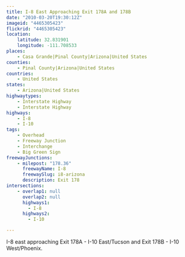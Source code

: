 ```yaml
---
title: I-8 East Approaching Exit 178A and 178B
date: "2010-03-20T19:30:12Z"
imageid: "4465305423"
flickrid: "4465305423"
location:
    latitude: 32.831901
    longitude: -111.708533
places:
    - Casa Grande|Pinal County|Arizona|United States
counties:
    - Pinal County|Arizona|United States
countries:
    - United States
states:
    - Arizona|United States
highwaytypes:
    - Interstate Highway
    - Interstate Highway
highways:
    - I-8
    - I-10
tags:
    - Overhead
    - Freeway Junction
    - Interchange
    - Big Green Sign
freewayJunctions:
    - milepost: "178.36"
      freewayName: I-8
      freewaySlug: i8-arizona
      description: Exit 178
intersections:
    - overlap1: null
      overlap2: null
      highways1:
        - I-8
      highways2:
        - I-10

---
```

I-8 east approaching Exit 178A - I-10 East/Tucson and Exit 178B - I-10 West/Phoenix.